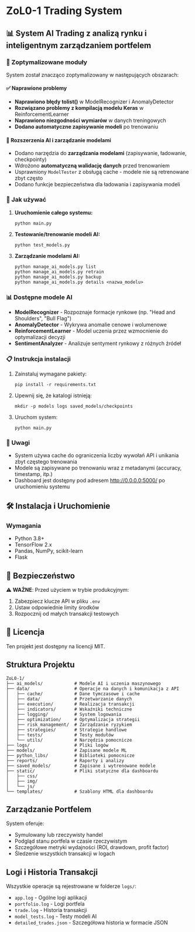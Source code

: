 # ZoL0-1 Trading System

## 📊 System AI Trading z analizą rynku i inteligentnym zarządzaniem portfelem

### 🔧 Zoptymalizowane moduły

System został znacząco zoptymalizowany w następujących obszarach:

#### ✅ Naprawione problemy
- **Naprawiono błędy tolist()** w ModelRecognizer i AnomalyDetector
- **Rozwiązano problemy z kompilacją modelu Keras** w ReinforcementLearner
- **Naprawiono niezgodności wymiarów** w danych treningowych
- **Dodano automatyczne zapisywanie modeli** po trenowaniu

#### 🧠 Rozszerzenia AI i zarządzanie modelami
- Dodano narzędzia do **zarządzania modelami** (zapisywanie, ładowanie, checkpointy)
- Wdrożono **automatyczną walidację danych** przed trenowaniem
- Usprawniony `ModelTester` z obsługą cache - modele nie są retrenowane zbyt często
- Dodano funkcje bezpieczeństwa dla ładowania i zapisywania modeli

### 🚀 Jak używać

1. **Uruchomienie całego systemu:**
   ```
   python main.py
   ```

2. **Testowanie/trenowanie modeli AI:**
   ```
   python test_models.py
   ```

3. **Zarządzanie modelami AI:**
   ```
   python manage_ai_models.py list
   python manage_ai_models.py retrain
   python manage_ai_models.py backup
   python manage_ai_models.py details <nazwa_modelu>
   ```

### 📊 Dostępne modele AI

- **ModelRecognizer** - Rozpoznaje formacje rynkowe (np. "Head and Shoulders", "Bull Flag")
- **AnomalyDetector** - Wykrywa anomalie cenowe i wolumenowe
- **ReinforcementLearner** - Model uczenia przez wzmocnienie do optymalizacji decyzji
- **SentimentAnalyzer** - Analizuje sentyment rynkowy z różnych źródeł

### 📋 Instrukcja instalacji

1. Zainstaluj wymagane pakiety:
   ```
   pip install -r requirements.txt
   ```

2. Upewnij się, że katalogi istnieją:
   ```
   mkdir -p models logs saved_models/checkpoints
   ```

3. Uruchom system:
   ```
   python main.py
   ```

### 📝 Uwagi

- System używa cache do ograniczenia liczby wywołań API i unikania zbyt częstego trenowania
- Modele są zapisywane po trenowaniu wraz z metadanymi (accuracy, timestamp, itp.)
- Dashboard jest dostępny pod adresem http://0.0.0.0:5000/ po uruchomieniu systemu


## 🛠️ Instalacja i Uruchomienie

### Wymagania
- Python 3.8+
- TensorFlow 2.x
- Pandas, NumPy, scikit-learn
- Flask


## 🔐 Bezpieczeństwo

⚠️ **WAŻNE**: Przed użyciem w trybie produkcyjnym:
1. Zabezpiecz klucze API w pliku `.env`
2. Ustaw odpowiednie limity środków
3. Rozpocznij od małych transakcji testowych

## 📝 Licencja

Ten projekt jest dostępny na licencji MIT.

## Struktura Projektu

```
ZoL0-1/
├── ai_models/            # Modele AI i uczenia maszynowego
├── data/                 # Operacje na danych i komunikacja z API
│   ├── cache/            # Dane tymczasowe i cache
│   ├── data/             # Przetwarzanie danych
│   ├── execution/        # Realizacja transakcji
│   ├── indicators/       # Wskaźniki techniczne
│   ├── logging/          # System logowania
│   ├── optimization/     # Optymalizacja strategii
│   ├── risk_management/  # Zarządzanie ryzykiem
│   ├── strategies/       # Strategie handlowe
│   ├── tests/            # Testy modułów
│   └── utils/            # Narzędzia pomocnicze
├── logs/                 # Pliki logów
├── models/               # Zapisane modele ML
├── python_libs/          # Biblioteki pomocnicze
├── reports/              # Raporty i analizy
├── saved_models/         # Zapisane i wytrenowane modele
├── static/               # Pliki statyczne dla dashboardu
│   ├── css/
│   ├── img/
│   └── js/
└── templates/            # Szablony HTML dla dashboardu
```

## Zarządzanie Portfelem

System oferuje:

- Symulowany lub rzeczywisty handel
- Podgląd stanu portfela w czasie rzeczywistym
- Szczegółowe metryki wydajności (ROI, drawdown, profit factor)
- Śledzenie wszystkich transakcji w logach

## Logi i Historia Transakcji

Wszystkie operacje są rejestrowane w folderze `logs/`:

- `app.log` - Ogólne logi aplikacji
- `portfolio.log` - Logi portfela
- `trade.log` - Historia transakcji
- `model_tests.log` - Testy modeli AI
- `detailed_trades.json` - Szczegółowa historia w formacie JSON